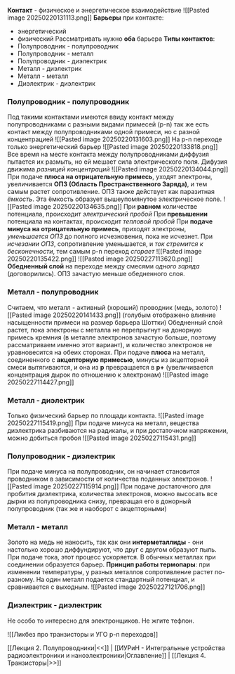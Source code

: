 **Контакт** - физическое и энергетическое взаимодействие
![[Pasted image 20250220131113.png]]
**Барьеры** при контакте:
- энергетический
- физический
Рассматривать нужно **оба** барьера
**Типы контактов**:
- Полупроводник - полупроводник
- Полупроводник - металл
- Полупроводник - диэлектрик
- Металл - диэлектрик
- Металл - металл
- Диэлектрик - диэлектрик
### Полупроводник - полупроводник
Под такими контактами имеются ввиду контакт между полупроводниками с разными видами примесей (p-n)
так же есть контакт между полупроводниками одной примеси, но с разной концентрацией
![[Pasted image 20250220131603.png]]
На p-n переходе только энергетический барьер
![[Pasted image 20250220133818.png]]
Все время на месте контакта между полупроводниками диффузия пытается их размыть, но ей мешает сила электрического поля. Дифузия движима *разницей концентраций*
![[Pasted image 20250220134044.png]]
При подаче **плюса на отрицательную примесь**, уходят электроны, увеличивается **ОПЗ (Область Пространственного Заряда)**, и тем самым растет сопротивление. ОПЗ также действует как паразитная *ёмкость*. Эта ёмкость образует вышеупомянутое электрическое поле.
![[Pasted image 20250220134635.png]]
При **равном** количестве потенциала, происходит *электрический пробой*
При **превышении** потенциала на контактах, происходит *тепловой пробой*
При **подаче минуса на отрицательную примесь**, приходят электроны, *уменьшается ОПЗ* до полного исчезновения, пока не исчезнет. При *исчезании ОПЗ*, сопротивление уменьшается, и *ток стремится к бесконечности*, тем самым p-n переход *сгорает*
![[Pasted image 20250220135422.png]]
![[Pasted image 20250227113620.png]]
**Обедненный слой** на переходе между смесями *одного заряда* (договорились). ОПЗ зачастую меньше обедненного слоя.
### Металл - полупроводник
Считаем, что металл - активный (хороший) проводник (медь, золото)
![[Pasted image 20250220141433.png]]
(голубым отображено влияние насыщенности примеси на размер барьера Шоттки) Обедненный слой растет, пока электроны с металла не перепрыгнут на донорную примесь кремния (в металле электронов зачастую больше, поэтому рассматриваем именно этот вариант), и количество электронов не уравновесится на обеих сторонах.
При подаче **плюса** на металл, соединенного с **акцепторную примесью**, минусы из акцепторной смеси вытягиваются, и она из **p** превращается в **p+** (увеличивается концентрация дырок по отношению к электронам)
![[Pasted image 20250227114427.png]]
### Металл - диэлектрик
Только физический барьер по площади контакта.
![[Pasted image 20250227115419.png]]
При подаче минуса на металл, вещества диэлектрика разбиваются на радикалы, и при достаточном напряжении, можно добиться пробоя
![[Pasted image 20250227115431.png]]
### Полупроводник - диэлектрик
При подаче минуса на полупроводник, он начинает становится проводником в зависимости от количества поданных электронов.
![[Pasted image 20250227115914.png]]
При подаче достаточного для пробития диэлектрика, количества электронов, можно высосать все дырки из полупроводника снизу, превращая его в донорный полупроводник (так же и наоборот с акцепторными)
### Металл - металл
Золото на медь не наносить, так как они **интерметаллиды** - они настолько хорошо диффундируют, что друг с другом образуют пыль. При подаче тока, этот процесс ускоряется. 
В обычных металлах при соединении образуется барьер.
**Принцип работы термопары**: при изменении температуры, у разных металлов сопротивление растет по-разному. На один металл подается стандартный потенциал, и сравнивается с выходным.
![[Pasted image 20250227121706.png]]
### Диэлектрик - диэлектрик
Не особо то интересно для электронщиков. Не жгите тефлон.

![[Ликбез про транзисторы и УГО p-n переходов]]

[[Лекция 2. Полупроводники|<<]] | [[ИУРиН - Интегральные устройства радиоэлектроники и наноэлектроники|Оглавление]] | [[Лекция 4. Транзисторы|>>]]
